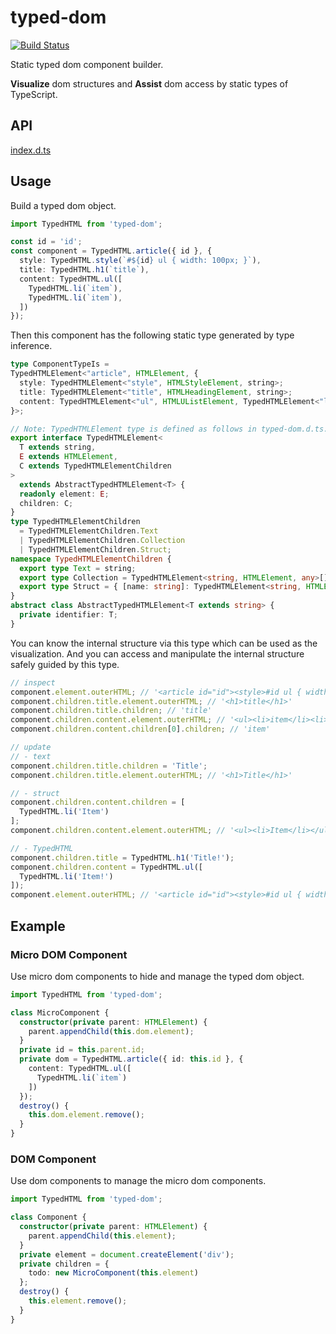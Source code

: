 # typed-dom

[![Build Status](https://travis-ci.org/falsandtru/typed-dom.svg?branch=master)](https://travis-ci.org/falsandtru/typed-dom)

Static typed dom component builder.

**Visualize** dom structures and **Assist** dom access by static types of TypeScript.

## API

[index.d.ts](index.d.ts)

## Usage

Build a typed dom object.

```ts
import TypedHTML from 'typed-dom';

const id = 'id';
const component = TypedHTML.article({ id }, {
  style: TypedHTML.style(`#${id} ul { width: 100px; }`),
  title: TypedHTML.h1(`title`),
  content: TypedHTML.ul([
    TypedHTML.li(`item`),
    TypedHTML.li(`item`),
  ])
});
```

Then this component has the following static type generated by type inference.

```ts
type ComponentTypeIs =
TypedHTMLElement<"article", HTMLElement, {
  style: TypedHTMLElement<"style", HTMLStyleElement, string>;
  title: TypedHTMLElement<"title", HTMLHeadingElement, string>;
  content: TypedHTMLElement<"ul", HTMLUListElement, TypedHTMLElement<"li", HTMLLIElement, string>[]>;
}>;

// Note: TypedHTMLElement type is defined as follows in typed-dom.d.ts.
export interface TypedHTMLElement<
  T extends string,
  E extends HTMLElement,
  C extends TypedHTMLElementChildren
>
  extends AbstractTypedHTMLElement<T> {
  readonly element: E;
  children: C;
}
type TypedHTMLElementChildren
  = TypedHTMLElementChildren.Text
  | TypedHTMLElementChildren.Collection
  | TypedHTMLElementChildren.Struct;
namespace TypedHTMLElementChildren {
  export type Text = string;
  export type Collection = TypedHTMLElement<string, HTMLElement, any>[];
  export type Struct = { [name: string]: TypedHTMLElement<string, HTMLElement, any>; };
}
abstract class AbstractTypedHTMLElement<T extends string> {
  private identifier: T;
}
```

You can know the internal structure via this type which can be used as the visualization.
And you can access and manipulate the internal structure safely guided by this type.

```ts
// inspect
component.element.outerHTML; // '<article id="id"><style>#id ul { width: 100px; }</style><h1>title</h1><ul><li>item</li><li>item</li></ul></article>'
component.children.title.element.outerHTML; // '<h1>title</h1>'
component.children.title.children; // 'title'
component.children.content.element.outerHTML; // '<ul><li>item</li><li>item</li></ul>'
component.children.content.children[0].children; // 'item'

// update
// - text
component.children.title.children = 'Title';
component.children.title.element.outerHTML; // '<h1>Title</h1>'

// - struct
component.children.content.children = [
  TypedHTML.li('Item')
];
component.children.content.element.outerHTML; // '<ul><li>Item</li></ul>'

// - TypedHTML
component.children.title = TypedHTML.h1('Title!');
component.children.content = TypedHTML.ul([
  TypedHTML.li('Item!')
]);
component.element.outerHTML; // '<article id="id"><style>#id ul { width: 100px; }</style><h1>Title!</h1><ul><li>Item!</li></ul></article>'
```

## Example

### Micro DOM Component

Use micro dom components to hide and manage the typed dom object.

```ts
import TypedHTML from 'typed-dom';

class MicroComponent {
  constructor(private parent: HTMLElement) {
    parent.appendChild(this.dom.element);
  }
  private id = this.parent.id;
  private dom = TypedHTML.article({ id: this.id }, {
    content: TypedHTML.ul([
      TypedHTML.li(`item`)
    ])
  });
  destroy() {
    this.dom.element.remove();
  }
}
```

### DOM Component

Use dom components to manage the micro dom components.

```ts
import TypedHTML from 'typed-dom';

class Component {
  constructor(private parent: HTMLElement) {
    parent.appendChild(this.element);
  }
  private element = document.createElement('div');
  private children = {
    todo: new MicroComponent(this.element)
  };
  destroy() {
    this.element.remove();
  }
}
```
